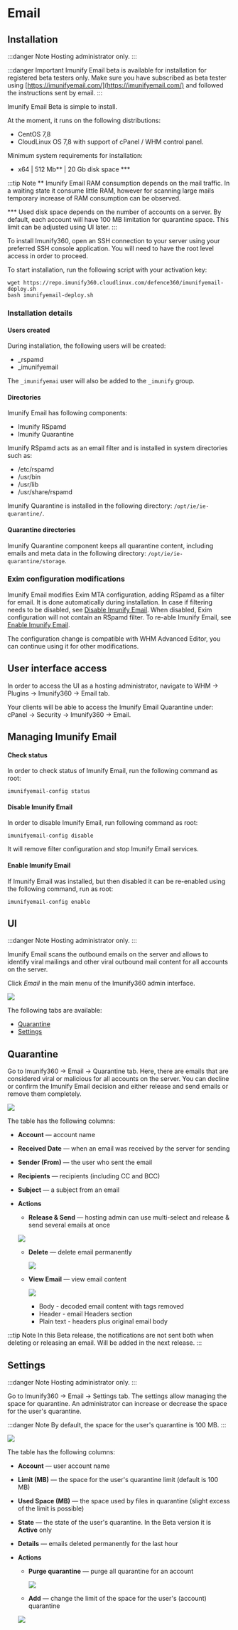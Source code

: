 # Email


## Installation

:::danger Note
Hosting administrator only.
:::

:::danger Important
Imunify Email beta is available for installation for registered beta testers only. Make sure you have subscribed as beta tester using [https://imunifyemail.com/](https://imunifyemail.com/) and followed the instructions sent by email.
:::

Imunify Email Beta is simple to install. 

At the moment, it runs on the following distributions:
* CentOS 7,8
* CloudLinux OS 7,8
with support of cPanel / WHM control panel. 

Minimum system requirements for installation:
* x64 | 512 Mb** | 20 Gb disk space ***

:::tip Note
** Imunify Email RAM consumption depends on the mail traffic. In a waiting state it consume little RAM, however for scanning large mails temporary increase of RAM consumption can be observed.

*** Used disk space depends on the number of accounts on a server. By default, each account will have 100 MB limitation for quarantine space. This limit can be adjusted using UI later.
:::

To install Imunify360, open an SSH connection to your server using your preferred SSH console application. You will need to have the root level access in order to proceed.

To start installation, run the following script with your activation key:

```
wget https://repo.imunify360.cloudlinux.com/defence360/imunifyemail-deploy.sh
bash imunifyemail-deploy.sh
```

### Installation details

#### Users created

During installation, the following users will be created: 

* _rspamd
* _imunifyemail

The `_imunifyemai` user will also be added to the `_imunify` group.

#### Directories

Imunify Email has following components:

* Imunify RSpamd 
* Imunify Quarantine 

Imunify RSpamd acts as an email filter and is installed in system directories such as:

* /etc/rspamd
* /usr/bin
* /usr/lib
* /usr/share/rspamd

Imunify Quarantine is installed in the following directory: `/opt/ie/ie-quarantine/`.

#### Quarantine directories

Imunify Quarantine component keeps all quarantine content, including emails and meta data in the following directory: 
`/opt/ie/ie-quarantine/storage`.


### Exim configuration modifications

Imunify Email modifies Exim MTA configuration, adding RSpamd as a filter for email. 
It is done automatically during installation. In case if filtering needs to be disabled, see [Disable Imunify Email](/email/#disable-imunify-email). When disabled, Exim configuration will not contain an RSpamd filter. To re-able Imunify Email, see [Enable Imunify Email](/email/#enable-imunify-email).

The configuration change is compatible with WHM Advanced Editor, you can continue using it for other modifications. 

## User interface access

In order to access the UI as a hosting administrator, navigate to WHM -> Plugins -> Imunify360 -> Email tab. 

Your clients will be able to access the Imunify Email Quarantine under: cPanel -> Security -> Imunify360 -> Email.

## Managing Imunify Email

#### Check status

In order to check status of Imunify Email, run the following command as root:

```
imunifyemail-config status
```

#### Disable Imunify Email

In order to disable Imunify Email, run following command as root:

```
imunifyemail-config disable
```

It will remove filter configuration and stop Imunify Email services.


#### Enable Imunify Email

If Imunify Email was installed, but then disabled it can be re-enabled using the following command, run as root: 

```
imunifyemail-config enable
```


## UI

:::danger Note
Hosting administrator only.
:::

Imunify Email scans the outbound emails on the server and allows to identify viral mailings and other viral outbound mail content for all accounts on the server.

Click <span class="notranslate">_Email_</span> in the main menu of the Imunify360 admin interface.

![](/images/EmailMain.png)

The following tabs are available:

* <span class="notranslate">[Quarantine](/dashboard/#quarantine)</span>
* <span class="notranslate">[Settings](/dashboard/#settings)</span>

## Quarantine

Go to <span class="notranslate">Imunify360 → Email → Quarantine</span> tab. Here, there are emails that are considered viral or malicious for all accounts on the server. You can decline or confirm the Imunify Email decision and either release and send emails or remove them completely.

![](/images/EmailQuarantineTab.png)

The table has the following columns:

* <span class="notranslate">**Account**</span> — account name
* <span class="notranslate">**Received Date**</span> — when an email was received by the server for sending
* <span class="notranslate">**Sender (From)**</span> — the user who sent the email
* <span class="notranslate">**Recipients**</span> — recipients (including CC and BCC)
* <span class="notranslate">**Subject**</span> — a subject from an email
* <span class="notranslate">**Actions**</span>
  * <span class="notranslate">**Release & Send**</span> — hosting admin can use multi-select and release & send several emails at once

   ![](/images/EmailRelease.png)

  * <span class="notranslate">**Delete**</span> — delete email permanently

    ![](/images/EmailDelete.png)

  * <span class="notranslate">**View Email**</span> — view email content

    ![](/images/EmailView1.png)

    * Body - decoded email content with tags removed
    * Header - email Headers section
    * Plain text - headers plus original email body

:::tip Note
In this Beta release, the notifications are not sent both when deleting or releasing an email. Will be added in the next release.
:::

## Settings

:::danger Note
Hosting administrator only.
:::

Go to <span class="notranslate">Imunify360 → Email → Settings</span> tab. The settings allow managing the space for quarantine. An administrator can increase or decrease the space for the user's quarantine.

:::danger Note
By default, the space for the user's quarantine is 100 MB.
:::

![](/images/EmailSettings.png)

The table has the following columns:

* <span class="notranslate">**Account**</span> — user account name
* <span class="notranslate">**Limit (MB)**</span> — the space for the user's quarantine limit (default is 100 MB)
* <span class="notranslate">**Used Space (MB)**</span> — the space used by files in quarantine (slight excess of the limit is possible)
* <span class="notranslate">**State**</span> — the state of the user's quarantine. In the Beta version it is **Active** only
* <span class="notranslate">**Details**</span> — emails deleted permanently for the last hour
* <span class="notranslate">**Actions**</span>
  * <span class="notranslate">**Purge quarantine**</span> — purge all quarantine for an account

    ![](/images/EmailPurge.png)

  * <span class="notranslate">**Add**</span> — change the limit of the space for the user's (account) quarantine

   ![](/images/EmailAdd.png)



